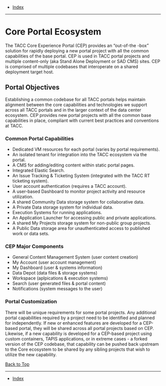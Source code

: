 <a id="top"></a>

- [Index](../index.md)

---

# Core Portal Ecosystem

The TACC Core Experience Portal (CEP) provides an “out-of-the -box” solution for rapidly deploying a new portal project with all the common capabilities of the base portal. CEP is used in TACC portal projects and multiple content-only (aka Stand Alone Deployment or SAD CMS) sites. CEP is comprised of multiple codebases that interoperate on a shared deployment target host.

## Portal Objectives

Establishing a common codebase for all TACC portals helps maintain alignment between the core capabilities and technologies we support across all TACC portals and in the larger context of the data center ecosystem. CEP provides new portal projects with all the common base capabilities in place, compliant with current best practices and conventions at TACC.

### Common Portal Capabilities

- Dedicated VM resources for each portal (varies by portal requirements).
- An isolated tenant for integration into the TACC ecosystem via the portal.
- A CMS for adding/editing content within static portal pages.
- Integrated Elastic Search.
- An Issue Tracking & Ticketing System (integrated with the TACC RT ticketing system).
- User account authentication (requires a TACC account).
- A user-based Dashboard to monitor project activity and resource utilization.
- A shared Community Data storage system for collaborative data.
- A Private Data storage system for individual data.
- Execution Systems for running applications.
- An Application Launcher for accessing public and private applications.
- A shared My Projects storage system for non-public group projects.
- A Public Data storage area for unauthenticated access to published work or data sets.

### CEP Major Components

- General Content Management System (user content creation)
- My Account (user account management)
- My Dashboard (user & systems information)
- Data Depot (data files & storage systems)
- Workspace (aplpications & execution systems)
- Search (user generated files & portal content)
- Notifications (system messages to the user)

### Portal Customization

There will be unique requirements for some portal projects. Any additional portal capabilities required by a project need to be identified and planned for independently. If new or enhanced features are developed for a CEP-based portal, they will be shared across all portal projects based on CEP. Likewise, if a new capability is developed for a CEP-based project using custom containers, TAPIS applications, or in extreme cases - a forked version of the CEP codebase, that capability can be pushed back upstream to the Core ecosystem to be shared by any sibling projects that wish to utilize the new capability.

<a class="inline-navlink-page-top" href="#top">Back to Top</a>

---

- [Index](../index.md)
